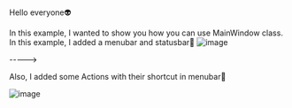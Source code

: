 Hello everyone👽

In this example, I wanted to show you how you can use MainWindow class. In this example, I added a menubar and statusbar🎊
![image](https://user-images.githubusercontent.com/91613858/210274572-ed585b03-5e95-42cf-b133-0b5e98ec1580.png)

----->

Also, I added some Actions with their shortcut in menubar🎇

![image](https://user-images.githubusercontent.com/91613858/210275529-edae5eec-b847-4625-9b9a-5fad8065b3eb.png)

